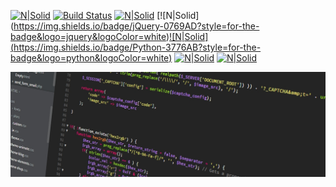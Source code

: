

<!-- 
Here are some ideas to get you started:

- 🔭 I’m currently working on ...
- 🌱 I’m currently learning ...
- 👯 I’m looking to collaborate on ...
- 🤔 I’m looking for help with ...
- 💬 Ask me about ...
- 📫 How to reach me: ...
- 😄 Pronouns: ...
- ⚡ Fun fact: ... -->
[![N|Solid](https://img.shields.io/badge/HTML5-E34F26?style=for-the-badge&logo=html5&logoColor=white)](https://nodesource.com/products/nsolid) [![Build Status](https://img.shields.io/badge/CSS3-1572B6?style=for-the-badge&logo=css3&logoColor=white)](https://travis-ci.org/joemccann/dillinger) [![N|Solid](https://img.shields.io/badge/JavaScript-323330?style=for-the-badge&logo=javascript&logoColor=F7DF1E)](https://nodesource.com/products/nsolid) [![N|Solid]
(https://img.shields.io/badge/jQuery-0769AD?style=for-the-badge&logo=jquery&logoColor=white)[![N|Solid]
(https://img.shields.io/badge/Python-3776AB?style=for-the-badge&logo=python&logoColor=white)](https://nodesource.com/products/nsolid) [![N|Solid](https://img.shields.io/badge/PHP-777BB4?style=for-the-badge&logo=php&logoColor=white)](https://nodesource.com/products/nsolid) [![N|Solid](https://img.shields.io/badge/Ubuntu-E95420?style=for-the-badge&logo=ubuntu&logoColor=white)](https://nodesource.com/products/nsolid)


[![POCHERON](./assets/codeBanner.jpg)](https://github.com/louispocheron/louispocheron)


